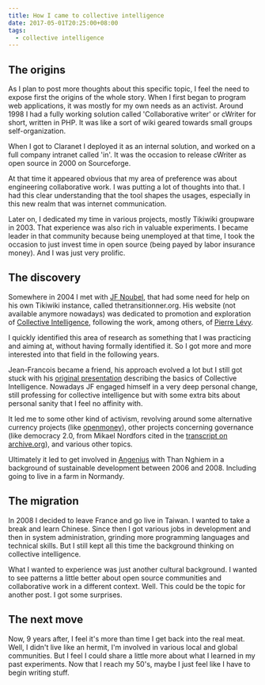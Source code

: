 ```yaml
---
title: How I came to collective intelligence
date: 2017-05-01T20:25:00+08:00
tags:
  - collective intelligence
---
```

## The origins

As I plan to post more thoughts about this specific topic, I feel the need to 
expose first the origins of the whole story. When I first began to program web 
applications, it was mostly for my own needs as an activist. Around 1998 I had
a fully working solution called 'Collaborative writer' or cWriter for short, 
written in PHP. It was like a sort of wiki geared towards small groups 
self-organization.

When I got to Claranet I deployed it as an internal solution, and worked on a 
full company intranet called 'in'. It was the occasion to release cWriter as 
open source in 2000 on Sourceforge.

At that time it appeared obvious that my area of preference was about engineering
collaborative work. I was putting a lot of thoughts into that. I had this clear 
understanding that the tool shapes the usages, especially in this new realm that 
was internet communication.

Later on, I dedicated my time in various projects, mostly Tikiwiki groupware in 2003. 
That experience was also rich in valuable experiments. I became leader in that community
because being unemployed at that time, I took the occasion to just invest time in 
open source (being payed by labor insurance money). And I was just very prolific.

## The discovery

Somewhere in 2004 I met with [JF Noubel][1], that had some need for help on his own Tikiwiki 
instance, called thetransitionner.org. His website (not available anymore nowadays)
was dedicated to promotion and exploration of [Collective Intelligence][3], following the work,
among others, of [Pierre Lévy][2].

I quickly identified this area of research as something that I was practicing and 
aiming at, without having formally identified it. So I got more and more interested 
into that field in the following years.

Jean-Francois became a friend, his approach evolved a lot but I still got stuck with
his [original presentation][4] describing the basics of Collective Intelligence. 
Nowadays JF engaged himself in a very deep personal change, still professing for 
collective intelligence but with some extra bits about personal sanity that I feel 
no affinity with.

It led me to some other kind of activism, revolving around some alternative currency 
projects (like [openmoney][5]), other projects concerning governance (like democracy 2.0,
from Mikael Nordfors cited in the [transcript on archive.org][6]), and various other topics.

Ultimately it led to get involved in [Angenius][7] with Than Nghiem in a background of 
sustainable development between 2006 and 2008. Including going to live in a farm in Normandy.

## The migration

In 2008 I decided to leave France and go live in Taiwan. I wanted to take a break and 
learn Chinese. Since then I got various jobs in development and then in system administration, 
grinding more programming languages and technical skills. But I still kept all this time 
the background thinking on collective intelligence.

What I wanted to experience was just another cultural background. I wanted to see patterns 
a little better about open source communities and collaborative work in a different context. 
Well. This could be the topic for another post. I got some surprises.

## The next move

Now, 9 years after, I feel it's more than time I get back into the real meat. Well, 
I didn't live like an hermit, I'm involved in various local and global communities. 
But I feel I could share a little more about what I learned in my past experiments. 
Now that I reach my 50's, maybe I just feel like I have to begin writing stuff.


[1]: http://noubel.com/
[2]: https://en.wikipedia.org/wiki/Pierre_L%C3%A9vy
[3]: https://en.wikipedia.org/wiki/Collective_intelligence
[4]: http://publishing.yudu.com/Library/Arswi/CollectiveIntelligen/resources/index.htm?skipFlashCheck=true
[5]: http://openmoney.org/
[6]: https://archive.org/stream/eo_Collective_Intelligence/Collective_Intelligence_djvu.txt
[7]: http://angenius.org/tiki-index.php
